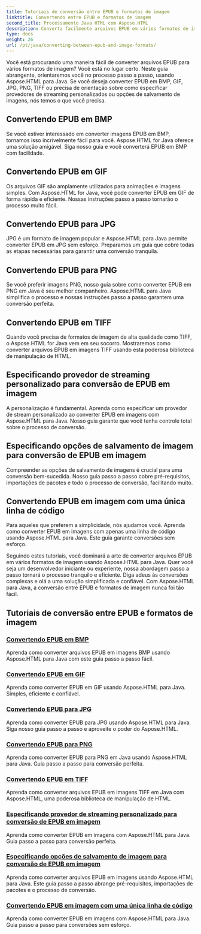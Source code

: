 ```yaml
---
title: Tutoriais de conversão entre EPUB e formatos de imagem
linktitle: Convertendo entre EPUB e formatos de imagem
second_title: Processamento Java HTML com Aspose.HTML
description: Converta facilmente arquivos EPUB em vários formatos de imagem usando Aspose.HTML para Java. Guia passo a passo para conversões perfeitas.
type: docs
weight: 26
url: /pt/java/converting-between-epub-and-image-formats/
---
```


Você está procurando uma maneira fácil de converter arquivos EPUB para vários formatos de imagem? Você está no lugar certo. Neste guia abrangente, orientaremos você no processo passo a passo, usando Aspose.HTML para Java. Se você deseja converter EPUB em BMP, GIF, JPG, PNG, TIFF ou precisa de orientação sobre como especificar provedores de streaming personalizados ou opções de salvamento de imagens, nós temos o que você precisa.

## Convertendo EPUB em BMP
Se você estiver interessado em converter imagens EPUB em BMP, tornamos isso incrivelmente fácil para você. Aspose.HTML for Java oferece uma solução amigável. Siga nosso guia e você converterá EPUB em BMP com facilidade. 

## Convertendo EPUB em GIF
Os arquivos GIF são amplamente utilizados para animações e imagens simples. Com Aspose.HTML for Java, você pode converter EPUB em GIF de forma rápida e eficiente. Nossas instruções passo a passo tornarão o processo muito fácil.

## Convertendo EPUB para JPG
JPG é um formato de imagem popular e Aspose.HTML para Java permite converter EPUB em JPG sem esforço. Preparamos um guia que cobre todas as etapas necessárias para garantir uma conversão tranquila.

## Convertendo EPUB para PNG
Se você preferir imagens PNG, nosso guia sobre como converter EPUB em PNG em Java é seu melhor companheiro. Aspose.HTML para Java simplifica o processo e nossas instruções passo a passo garantem uma conversão perfeita.

## Convertendo EPUB em TIFF
Quando você precisa de formatos de imagem de alta qualidade como TIFF, o Aspose.HTML for Java vem em seu socorro. Mostraremos como converter arquivos EPUB em imagens TIFF usando esta poderosa biblioteca de manipulação de HTML.

## Especificando provedor de streaming personalizado para conversão de EPUB em imagem
A personalização é fundamental. Aprenda como especificar um provedor de stream personalizado ao converter EPUB em imagens com Aspose.HTML para Java. Nosso guia garante que você tenha controle total sobre o processo de conversão.

## Especificando opções de salvamento de imagem para conversão de EPUB em imagem
Compreender as opções de salvamento de imagens é crucial para uma conversão bem-sucedida. Nosso guia passo a passo cobre pré-requisitos, importações de pacotes e todo o processo de conversão, facilitando muito.

## Convertendo EPUB em imagem com uma única linha de código
Para aqueles que preferem a simplicidade, nós ajudamos você. Aprenda como converter EPUB em imagens com apenas uma linha de código usando Aspose.HTML para Java. Este guia garante conversões sem esforço.

Seguindo estes tutoriais, você dominará a arte de converter arquivos EPUB em vários formatos de imagem usando Aspose.HTML para Java. Quer você seja um desenvolvedor iniciante ou experiente, nossa abordagem passo a passo tornará o processo tranquilo e eficiente. Diga adeus às conversões complexas e olá a uma solução simplificada e confiável. Com Aspose.HTML para Java, a conversão entre EPUB e formatos de imagem nunca foi tão fácil.
## Tutoriais de conversão entre EPUB e formatos de imagem
### [Convertendo EPUB em BMP](./convert-epub-to-bmp/)
Aprenda como converter arquivos EPUB em imagens BMP usando Aspose.HTML para Java com este guia passo a passo fácil.
### [Convertendo EPUB em GIF](./convert-epub-to-gif/)
Aprenda como converter EPUB em GIF usando Aspose.HTML para Java. Simples, eficiente e confiável.
### [Convertendo EPUB para JPG](./convert-epub-to-jpg/)
Aprenda como converter EPUB para JPG usando Aspose.HTML para Java. Siga nosso guia passo a passo e aproveite o poder do Aspose.HTML.
### [Convertendo EPUB para PNG](./convert-epub-to-png/)
Aprenda como converter EPUB para PNG em Java usando Aspose.HTML para Java. Guia passo a passo para conversão perfeita.
### [Convertendo EPUB em TIFF](./convert-epub-to-tiff/)
Aprenda como converter arquivos EPUB em imagens TIFF em Java com Aspose.HTML, uma poderosa biblioteca de manipulação de HTML.
### [Especificando provedor de streaming personalizado para conversão de EPUB em imagem](./convert-epub-to-image-specify-custom-stream-provider/)
Aprenda como converter EPUB em imagens com Aspose.HTML para Java. Guia passo a passo para conversão perfeita.
### [Especificando opções de salvamento de imagem para conversão de EPUB em imagem](./convert-epub-to-image-specify-image-save-options/)
Aprenda como converter arquivos EPUB em imagens usando Aspose.HTML para Java. Este guia passo a passo abrange pré-requisitos, importações de pacotes e o processo de conversão.
### [Convertendo EPUB em imagem com uma única linha de código](./convert-epub-to-image-single-line/)
Aprenda como converter EPUB em imagens com Aspose.HTML para Java. Guia passo a passo para conversões sem esforço.
